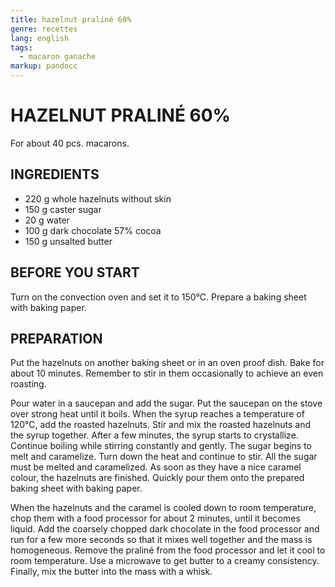 ```yaml
---
title: hazelnut praliné 60%
genre: recettes
lang: english
tags:
  - macaron ganache
markup: pandocc
---
```


# HAZELNUT PRALINÉ 60%

For about 40 pcs. macarons.

## INGREDIENTS


- 220 g whole hazelnuts without skin
- 150 g caster sugar
- 20 g water
- 100 g dark chocolate 57% cocoa
- 150 g unsalted butter

## BEFORE YOU START

Turn on the convection oven and set it to 150°C.
Prepare a baking sheet with baking paper.

## PREPARATION

Put the hazelnuts on another baking sheet or in an oven proof dish.
Bake for about 10 minutes.
Remember to stir in them occasionally to achieve an even roasting.

Pour water in a saucepan and add the sugar.
Put the saucepan on the stove over strong heat until it boils.
When the syrup reaches a temperature of 120°C, add the roasted hazelnuts.
Stir and mix the roasted hazelnuts and the syrup together.
After a few minutes, the syrup starts to crystallize.
Continue boiling while stirring constantly and gently.
The sugar begins to melt and caramelize.
Turn down the heat and continue to stir.
All the sugar must be melted and caramelized.
As soon as they have a nice caramel colour, the hazelnuts are finished.
Quickly pour them onto the prepared baking sheet with baking paper.

When the hazelnuts and the caramel is cooled down to room temperature, chop them with a food processor for about 2 minutes, until it becomes liquid.
Add the coarsely chopped dark chocolate in the food processor and run for a few more seconds so that it mixes well together and the mass is homogeneous.
Remove the praliné from the food processor and let it cool to room temperature.
Use a microwave to get butter to a creamy consistency.
Finally, mix the butter into the mass with a whisk.

